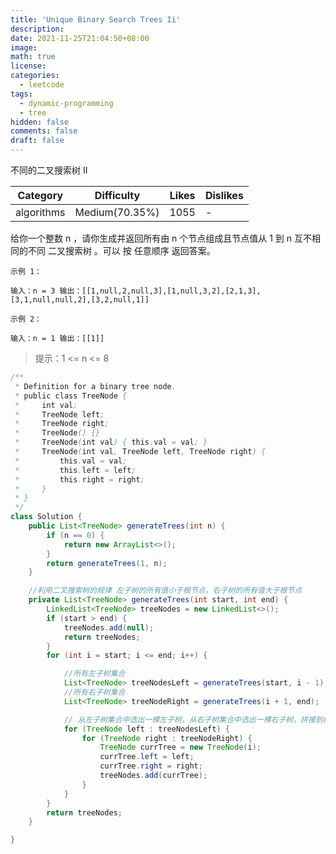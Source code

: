 ```yaml
---
title: 'Unique Binary Search Trees Ii'
description:
date: 2021-11-25T21:04:50+08:00
image:
math: true
license:
categories:
  - leetcode
tags:
  - dynamic-programming
  - tree
hidden: false
comments: false
draft: false
---
```


不同的二叉搜索树 II

| Category   | Difficulty     | Likes | Dislikes |
| ---------- | -------------- | ----- | -------- |
| algorithms | Medium(70.35%) | 1055  | -        |

给你一个整数 n ，请你生成并返回所有由 n 个节点组成且节点值从 1 到 n 互不相同的不同 二叉搜索树 。可以
按 任意顺序 返回答案。

```
示例 1：

输入：n = 3 输出：[[1,null,2,null,3],[1,null,3,2],[2,1,3],[3,1,null,null,2],[3,2,null,1]]
```

```
示例 2：

输入：n = 1 输出：[[1]]
```

> 提示：1 <= n <= 8


```java
/**
 * Definition for a binary tree node.
 * public class TreeNode {
 *     int val;
 *     TreeNode left;
 *     TreeNode right;
 *     TreeNode() {}
 *     TreeNode(int val) { this.val = val; }
 *     TreeNode(int val, TreeNode left, TreeNode right) {
 *         this.val = val;
 *         this.left = left;
 *         this.right = right;
 *     }
 * }
 */
class Solution {
    public List<TreeNode> generateTrees(int n) {
        if (n == 0) {
            return new ArrayList<>();
        }
        return generateTrees(1, n);
    }

    //利用二叉搜索树的规律 左子树的所有值小于根节点，右子树的所有值大于根节点
    private List<TreeNode> generateTrees(int start, int end) {
        LinkedList<TreeNode> treeNodes = new LinkedList<>();
        if (start > end) {
            treeNodes.add(null);
            return treeNodes;
        }
        for (int i = start; i <= end; i++) {

            //所有左子树集合
            List<TreeNode> treeNodesLeft = generateTrees(start, i - 1);
            //所有右子树集合
            List<TreeNode> treeNodeRight = generateTrees(i + 1, end);

            // 从左子树集合中选出一棵左子树，从右子树集合中选出一棵右子树，拼接到根节点 i 上
            for (TreeNode left : treeNodesLeft) {
                for (TreeNode right : treeNodeRight) {
                    TreeNode currTree = new TreeNode(i);
                    currTree.left = left;
                    currTree.right = right;
                    treeNodes.add(currTree);
                }
            }
        }
        return treeNodes;
    }

}
```

```java



```
